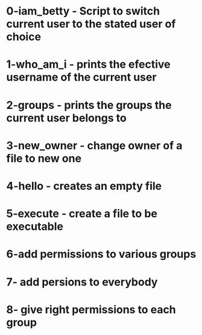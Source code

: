 # 0-iam_betty - Script to switch current user to the stated user of choice
# 1-who_am_i - prints the efective username of the current user
# 2-groups - prints the groups the current user belongs to
# 3-new_owner - change owner of a file to new one
# 4-hello - creates an empty file
# 5-execute - create a file to be executable
# 6-add permissions to various groups
# 7- add persions to everybody
# 8- give right permissions to each group

